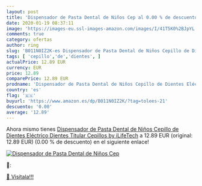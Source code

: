 ```yaml
---
layout: post
title: 'Dispensador de Pasta Dental de Niños Cep al 0.00 % de descuento'
date: 2020-01-19 08:37:11
image: 'https://images-eu.ssl-images-amazon.com/images/I/41T5K0%2BJpYL._SL200_.jpg'
comments: true
category: ofertas
author: ring
slug: 'B011N0IZ2K-es Dispensador de Pasta Dental de Niños Cepillo de Dientes...'
tags: [ 'cepillo','de','dientes', ]
actualPrice: 12.89 EUR
currency: EUR
price: 12.89
comparePrice: 12.89 EUR
prodname: 'Dispensador de Pasta Dental de Niños Cepillo de Dientes Eléctrico Dientes Titular Cepillos by iLifeTech'
country: 'es'
flag: '🇪🇸'
buyurl: 'https://www.amazon.es/dp/B011N0IZ2K/?tag=tolees-21'
descuento: '0.00'
average: '12.89'
---
```


Ahora mismo tienes [Dispensador de Pasta Dental de Niños Cepillo de Dientes Eléctrico Dientes Titular Cepillos by iLifeTech](https://www.amazon.es/dp/B011N0IZ2K/?tag=tolees-21) a 12.89 EUR (original: 12.89 EUR) (0.00 %  de descuento) en el siguiente enlace!

[![Dispensador de Pasta Dental de Niños Cep](https://images-eu.ssl-images-amazon.com/images/I/41T5K0%2BJpYL._SL200_.jpg)](https://www.amazon.es/dp/B011N0IZ2K/?tag=tolees-21)

🔎:


[🛒 Visítala!!!](https://www.amazon.es/dp/B011N0IZ2K/?tag=tolees-21)
